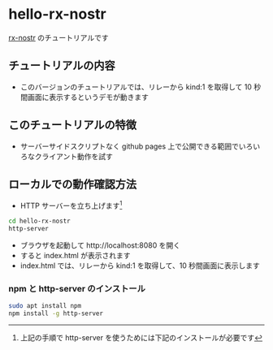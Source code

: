 # hello-rx-nostr
[rx-nostr](https://github.com/penpenpng/rx-nostr/) のチュートリアルです

## チュートリアルの内容
- このバージョンのチュートリアルでは、リレーから kind:1 を取得して 10 秒間画面に表示するというデモが動きます

## このチュートリアルの特徴
- サーバーサイドスクリプトなく github pages 上で公開できる範囲でいろいろなクライアント動作を試す

## ローカルでの動作確認方法
- HTTP サーバーを立ち上げます[^1]
```bash
cd hello-rx-nostr
http-server
```
- ブラウザを起動して http://localhost:8080 を開く
- すると index.html が表示されます
- index.html では、リレーから kind:1 を取得して、10 秒間画面に表示します

### npm と http-server のインストール
[^1]: 上記の手順で http-server を使うためには下記のインストールが必要です
```bash
sudo apt install npm
npm install -g http-server
```
